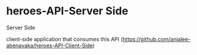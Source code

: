 # heroes-API-Server Side
 Server Side

 client-side application that consumes this API (https://github.com/anjalee-abenayaka/heroes-API-Client-Side)
